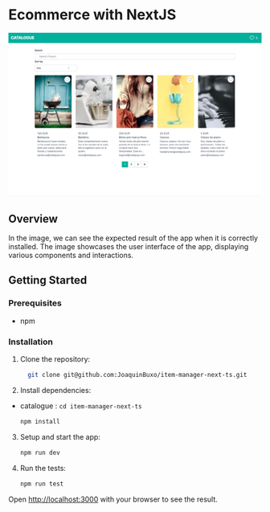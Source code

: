 # Ecommerce with NextJS

<div>
  <p align="center">
    <img src="public/ecommerce.png" width="800" alt="Catalogue">
  </p>
</div>

## Overview

In the image, we can see the expected result of the app when it is correctly installed. The image showcases the user interface of the app, displaying various components and interactions.

## Getting Started

### Prerequisites

- npm

### Installation

1. Clone the repository:

   ```sh
     git clone git@github.com:JoaquinBuxo/item-manager-next-ts.git
   ```

2. Install dependencies:

- catalogue : `cd item-manager-next-ts`

  ```sh
  npm install
  ```

3. Setup and start the app:

   ```sh
   npm run dev
   ```

4. Run the tests:

   ```sh
   npm run test
   ```

Open [http://localhost:3000](http://localhost:3000) with your browser to see the result.
